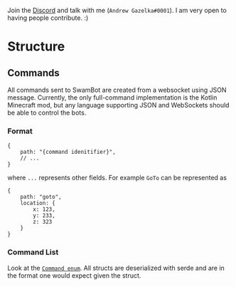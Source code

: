 Join the [Discord](https://discord.gg/64z2nkGxDu) and talk with me (`Andrew Gazelka#0001`). I am very open to having people contribute. :)


# Structure

## Commands

All commands sent to SwamBot are created from a websocket using JSON message. Currently, the only full-command implementation is the Kotlin Minecraft mod, but any language supporting JSON and WebSockets should be able to control the bots.

### Format

```json5
{
    path: "{command idenitifier}",
    // ...
}
```
where `...` represents other fields. For example `GoTo` can be represented as 
```json5
{
    path: "goto",
    location: {
        x: 123,
        y: 233,
        z: 323
    }
}
```

### Command List
Look at the [`Command enum`](https://github.com/andrewgazelka/SwarmBot/blob/4af097100206db7a7c8e651faaeec2bd43ec21e8/src/client/commands.rs#L73-L77). All
structs are deserialized with serde and are in the format one would expect given the struct.
